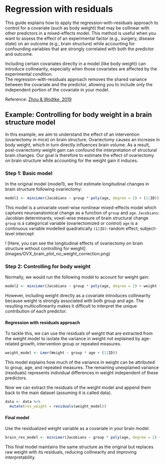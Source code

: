 # Regression with residuals

This guide explains how to apply the regression-with-residuals approach to control for a covariate (such as body weight) that may be collinear with other predictors in a mixed-effects model. This method is useful when you want to assess the effect of an experimental factor (e.g., surgery, disease state) on an outcome (e.g., brain structure) while accounting for confounding variables that are strongly correlated with both the predictor and outcome.

Including certain covariates directly in a model (like body weight) can introduce collinearity, especially when those covariates are affected by the experimental condition.  
The regression-with-residuals approach removes the shared variance between the covariate and the predictor, allowing you to include only the independent portion of the covariate in your model.

Reference: [Zhou & Wodtke, 2019](https://www.cambridge.org/core/journals/political-analysis/article/regressionwithresiduals-method-for-estimating-controlled-direct-effects/EA081ACCE12BD0C5BA9A59C414F6D411)


## Example: Controlling for body weight in a brain structure model

In this example, we aim to understand the effect of an intervention (ovariectomy in mice) on brain structure. Ovariectomy causes an increase in body weight, which in turn directly influences brain volume. As a result, post-ovariectomy weight gain can confound the interpretation of structural brain changes. Our goal is therefore to estimate the effect of ovariectomy on brain structure while accounting for the weight gain it induces.

### Step 1: Basic model

In the original model (model1), we first estimate longitudinal changes in brain structure following ovariectomy: 

```r
model1 <- mincLmer(Jacobians ~ group * poly(age, degree = 2) + (1|ID))
```

This model is a univariate voxel-wise nonlinear mixed-effects model which captures neuroanatomical change as a function of ```group``` and ```age```. 
```Jacobians```: Jacobian determinants; voxel-wise measure of brain structural change 
```group``` is a categorical variable (ovariectomized or control)
```age``` is a continuous variable modelled quadratically
```(1|ID)```: random effect; subject-level intercept

! [Here, you can see the longitudinal effects of ovariectomy on brain structure without controlling for weight] (images/OVX_brain_plot_no_weight_correction.png)

### Step 2: Controlling for body weight

Normally, we would run the following model to account for weight gain:    

```r
model2 <- mincLmer(Jacobians ~ group * poly(age, degree = 2) + weight + (1|ID))
```

However, including weight directly as a covariate introduces collinearity because weight is strongly associated with both group and age. The resulting multicollinearity makes it difficult to interpret the unique contribution of each predictor.

#### Regression with residuals approach

To tackle this, we can use the residuals of weight that are extracted from the weight model to isolate the variance in weight not explained by age-related growth, intervention group or repeated measures.

```r
weight_model <- Lmer(Weight ~ group * age + (1|ID))
```

This model explains how much of the variance in weight can be attributed to group, age, and repeated measures. The remaining unexplained variance (residuals) represents individual differences in weight independent of these predictors.

Now we can extract the residuals of the weight model and append them back to the main dataset (assuming it is called data). 

```r
data <- data %>%
  mutate(res_weight = residuals(weight_model))
```

#### Final model

Use the residualized weight variable as a covariate in your brain model:

```r
brain_res_model <- mincLmer(Jacobians ~ group * poly(age, degree = 2) + res_weight + (1|ID))
```

This final model maintains the same structure as the original but replaces raw weight with its residuals, reducing collinearity and improving interpretability.



